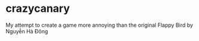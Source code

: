 # crazycanary
My attempt to create a game more annoying than the original Flappy Bird by Nguyễn Hà Đông
